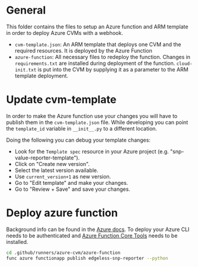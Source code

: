 # General
This folder contains the files to setup an Azure function and ARM template in order to deploy Azure CVMs with a webhook.

- `cvm-template.json`: An ARM template that deploys one CVM and the required resources. It is deployed by the Azure Function
- `azure-function`: All necessary files to redeploy the function. Changes in `requirements.txt` are installed during deployment of the function. `cloud-init.txt` is put into the CVM by supplying it as a parameter to the ARM template deployment.

# Update cvm-template
In order to make the Azure function use your changes you will have to publish them in the `cvm-template.json` file.
While developing you can point the `template_id` variable in `__init__.py` to a different location.

Doing the following you can debug your template changes:
- Look for the `Template spec` resource in your Azure project (e.g. "snp-value-reporter-template").
- Click on "Create new version".
- Select the latest version available.
- Use `current_version+1` as new version.
- Go to "Edit template" and make your changes.
- Go to "Review + Save" and save your changes.

# Deploy azure function
Background info can be found in the [Azure docs](https://learn.microsoft.com/en-us/azure/azure-functions/create-first-function-cli-python?tabs=azure-cli%2Cbash%2Cbrowser#deploy-the-function-project-to-azure).
To deploy your Azure CLI needs to be authenticated and [Azure Function Core Tools](https://learn.microsoft.com/en-us/azure/azure-functions/functions-run-local?tabs=v4%2Clinux%2Ccsharp%2Cportal%2Cbash#v2) needs to be installed.

```bash
cd .github/runners/azure-cvm/azure-function
func azure functionapp publish edgeless-snp-reporter --python
```
